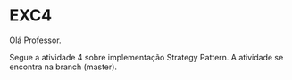 # EXC4

Olá Professor.

Segue a atividade 4 sobre implementação Strategy Pattern. A atividade se encontra na branch (master).
